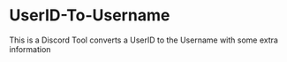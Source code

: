 # UserID-To-Username
This is a Discord Tool converts a UserID to the Username with some extra information
